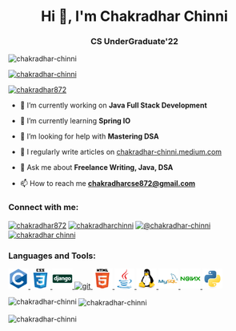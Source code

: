 <h1 align="center">Hi 👋, I'm Chakradhar Chinni</h1>
<h3 align="center">CS UnderGraduate'22</h3>

<p align="left"> <img src="https://komarev.com/ghpvc/?username=chakradhar-chinni&label=Profile%20views&color=0e75b6&style=flat" alt="chakradhar-chinni" /> </p>

<p align="left"> <a href="https://github.com/ryo-ma/github-profile-trophy"><img src="https://github-profile-trophy.vercel.app/?username=chakradhar-chinni" alt="chakradhar-chinni" /></a> </p>

<p align="left"> <a href="https://twitter.com/chakradhar872" target="blank"><img src="https://img.shields.io/twitter/follow/chakradhar872?logo=twitter&style=for-the-badge" alt="chakradhar872" /></a> </p>

- 🔭 I’m currently working on **Java Full Stack Development**

- 🌱 I’m currently learning **Spring IO**

- 🤝 I’m looking for help with **Mastering DSA**

- 📝 I regularly write articles on [chakradhar-chinni.medium.com](chakradhar-chinni.medium.com)

- 💬 Ask me about **Freelance Writing, Java, DSA**

- 📫 How to reach me **chakradharcse872@gmail.com**

<h3 align="left">Connect with me:</h3>
<p align="left">
<a href="https://twitter.com/chakradhar872" target="blank"><img align="center" src="https://raw.githubusercontent.com/rahuldkjain/github-profile-readme-generator/master/src/images/icons/Social/twitter.svg" alt="chakradhar872" height="30" width="40" /></a>
<a href="https://linkedin.com/in/chakradharchinni" target="blank"><img align="center" src="https://raw.githubusercontent.com/rahuldkjain/github-profile-readme-generator/master/src/images/icons/Social/linked-in-alt.svg" alt="chakradharchinni" height="30" width="40" /></a>
<a href="https://medium.com/@chakradhar-chinni" target="blank"><img align="center" src="https://raw.githubusercontent.com/rahuldkjain/github-profile-readme-generator/master/src/images/icons/Social/medium.svg" alt="@chakradhar-chinni" height="30" width="40" /></a>
<a href="https://auth.geeksforgeeks.org/user/chakradhar chinni" target="blank"><img align="center" src="https://raw.githubusercontent.com/rahuldkjain/github-profile-readme-generator/master/src/images/icons/Social/geeks-for-geeks.svg" alt="chakradhar chinni" height="30" width="40" /></a>
</p>

<h3 align="left">Languages and Tools:</h3>
<p align="left"> <a href="https://www.cprogramming.com/" target="_blank" rel="noreferrer"> <img src="https://raw.githubusercontent.com/devicons/devicon/master/icons/c/c-original.svg" alt="c" width="40" height="40"/> </a> <a href="https://www.w3schools.com/css/" target="_blank" rel="noreferrer"> <img src="https://raw.githubusercontent.com/devicons/devicon/master/icons/css3/css3-original-wordmark.svg" alt="css3" width="40" height="40"/> </a> <a href="https://www.djangoproject.com/" target="_blank" rel="noreferrer"> <img src="https://raw.githubusercontent.com/devicons/devicon/master/icons/django/django-original.svg" alt="django" width="40" height="40"/> </a> <a href="https://git-scm.com/" target="_blank" rel="noreferrer"> <img src="https://www.vectorlogo.zone/logos/git-scm/git-scm-icon.svg" alt="git" width="40" height="40"/> </a> <a href="https://www.w3.org/html/" target="_blank" rel="noreferrer"> <img src="https://raw.githubusercontent.com/devicons/devicon/master/icons/html5/html5-original-wordmark.svg" alt="html5" width="40" height="40"/> </a> <a href="https://www.java.com" target="_blank" rel="noreferrer"> <img src="https://raw.githubusercontent.com/devicons/devicon/master/icons/java/java-original.svg" alt="java" width="40" height="40"/> </a> <a href="https://www.linux.org/" target="_blank" rel="noreferrer"> <img src="https://raw.githubusercontent.com/devicons/devicon/master/icons/linux/linux-original.svg" alt="linux" width="40" height="40"/> </a> <a href="https://www.mysql.com/" target="_blank" rel="noreferrer"> <img src="https://raw.githubusercontent.com/devicons/devicon/master/icons/mysql/mysql-original-wordmark.svg" alt="mysql" width="40" height="40"/> </a> <a href="https://www.nginx.com" target="_blank" rel="noreferrer"> <img src="https://raw.githubusercontent.com/devicons/devicon/master/icons/nginx/nginx-original.svg" alt="nginx" width="40" height="40"/> </a> <a href="https://www.python.org" target="_blank" rel="noreferrer"> <img src="https://raw.githubusercontent.com/devicons/devicon/master/icons/python/python-original.svg" alt="python" width="40" height="40"/> </a> </p>

<p><img align="left" src="https://github-readme-stats.vercel.app/api/top-langs?username=chakradhar-chinni&show_icons=true&locale=en&layout=compact" alt="chakradhar-chinni" /></p>

<p>&nbsp;<img align="center" src="https://github-readme-stats.vercel.app/api?username=chakradhar-chinni&show_icons=true&locale=en" alt="chakradhar-chinni" /></p>

<p><img align="center" src="https://github-readme-streak-stats.herokuapp.com/?user=chakradhar-chinni&" alt="chakradhar-chinni" /></p>
